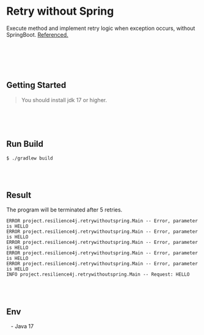 # Retry without Spring

Execute method and implement retry logic when exception occurs, without SpringBoot. [Referenced.](https://www.inflearn.com/course/%EC%9E%A5%EC%95%A0%EC%97%86%EB%8A%94-%EC%84%9C%EB%B9%84%EC%8A%A4-resilience4j-circuitbreaker/dashboard)


<br/><br/><br/><br/>

## Getting Started

> You should install jdk 17 or higher. <br/>

<br/><br/><br/>

## Run Build

````text
$ ./gradlew build
````

<br/><br/>

## Result

The program will be terminated after 5 retries.

````shell
ERROR project.resilience4j.retrywithoutspring.Main -- Error, parameter is HELLO
ERROR project.resilience4j.retrywithoutspring.Main -- Error, parameter is HELLO
ERROR project.resilience4j.retrywithoutspring.Main -- Error, parameter is HELLO
ERROR project.resilience4j.retrywithoutspring.Main -- Error, parameter is HELLO
ERROR project.resilience4j.retrywithoutspring.Main -- Error, parameter is HELLO
INFO project.resilience4j.retrywithoutspring.Main -- Request: HELLO
````

<br/><br/>

## Env

&nbsp;&nbsp; - Java 17  <br/>

<br/>
